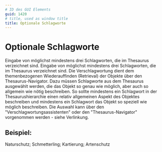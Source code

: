 ```yaml
---
# ID des GUI Elements
guid: 1420
# title, used as window title
title: Optionale Schlagworte
---
```


# Optionale Schlagworte

Eingabe von möglichst mindestens drei Schlagworten, die im Thesaurus verzeichnet sind. Eingabe von möglichst mindestens drei Schlagworten, die im Thesaurus verzeichnet sind. Die Verschlagwortung dient dem themenbezogenen Wiederauffinden (Retrieval) der Objekte über den Thesaurus-Navigator. Dazu müssen Schlagworte aus dem Thesaurus ausgewählt werden, die das Objekt so genau wie möglich, aber auch so allgemein wie nötig beschreiben. So sollte mindestens ein Schlagwort in der Thesaurushierarchie einen relativ allgemeinen Aspekt des Objektes beschreiben und mindestens ein Schlagwort das Objekt so speziell wie möglich beschreiben. Die Auswahl kann über den "Verschlagwortungsassistenten" oder den "Thesaurus-Navigator" vorgenommen werden - siehe Verlinkung.

## Beispiel:

Naturschutz; Schmetterling; Kartierung; Artenschutz
